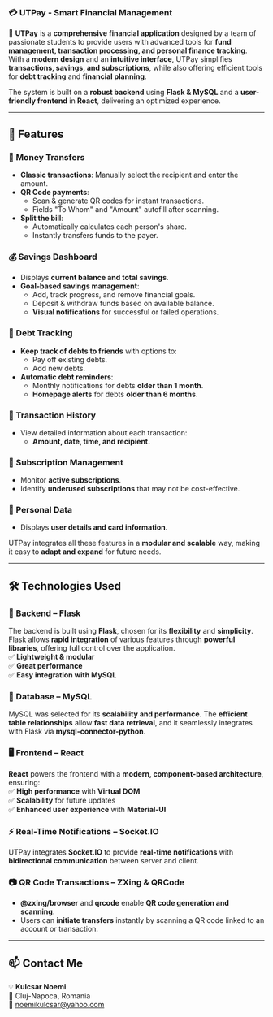 ### **💳 UTPay - Smart Financial Management**  

🚀 **UTPay** is a **comprehensive financial application** designed by a team of passionate students to provide users with advanced tools for **fund management, transaction processing, and personal finance tracking**.  
With a **modern design** and an **intuitive interface**, UTPay simplifies **transactions, savings, and subscriptions**, while also offering efficient tools for **debt tracking** and **financial planning**.  

The system is built on a **robust backend** using **Flask & MySQL** and a **user-friendly frontend** in **React**, delivering an optimized experience.  

---

## **🌟 Features**  

### **💸 Money Transfers**  
- **Classic transactions**: Manually select the recipient and enter the amount.  
- **QR Code payments**:  
  - Scan & generate QR codes for instant transactions.  
  - Fields "To Whom" and "Amount" autofill after scanning.  
- **Split the bill**:  
  - Automatically calculates each person's share.  
  - Instantly transfers funds to the payer.  

### **💰 Savings Dashboard**  
- Displays **current balance and total savings**.  
- **Goal-based savings management**:  
  - Add, track progress, and remove financial goals.  
  - Deposit & withdraw funds based on available balance.  
  - **Visual notifications** for successful or failed operations.  

### **📑 Debt Tracking**  
- **Keep track of debts to friends** with options to:  
  - Pay off existing debts.  
  - Add new debts.  
- **Automatic debt reminders**:  
  - Monthly notifications for debts **older than 1 month**.  
  - **Homepage alerts** for debts **older than 6 months**.  

### **📜 Transaction History**  
- View detailed information about each transaction:  
  - **Amount, date, time, and recipient.**  

### **📆 Subscription Management**  
- Monitor **active subscriptions**.  
- Identify **underused subscriptions** that may not be cost-effective.  

### **🙍 Personal Data**  
- Displays **user details and card information**.  

UTPay integrates all these features in a **modular and scalable** way, making it easy to **adapt and expand** for future needs.  

---

## **🛠️ Technologies Used**  

### **🔗 Backend – Flask**  
The backend is built using **Flask**, chosen for its **flexibility** and **simplicity**. Flask allows **rapid integration** of various features through **powerful libraries**, offering full control over the application.  
✅ **Lightweight & modular**  
✅ **Great performance**  
✅ **Easy integration with MySQL**  

### **💾 Database – MySQL**  
MySQL was selected for its **scalability and performance**. The **efficient table relationships** allow **fast data retrieval**, and it seamlessly integrates with Flask via **mysql-connector-python**.  

### **🖥️ Frontend – React**  
**React** powers the frontend with a **modern, component-based architecture**, ensuring:  
✅ **High performance** with **Virtual DOM**  
✅ **Scalability** for future updates  
✅ **Enhanced user experience** with **Material-UI**  

### **⚡ Real-Time Notifications – Socket.IO**  
UTPay integrates **Socket.IO** to provide **real-time notifications** with **bidirectional communication** between server and client.  

### **📷 QR Code Transactions – ZXing & QRCode**  
- **@zxing/browser** and **qrcode** enable **QR code generation and scanning**.  
- Users can **initiate transfers** instantly by scanning a QR code linked to an account or transaction.  

---

## **📫 Contact Me**  
💡 **Kulcsar Noemi**  
📍 Cluj-Napoca, Romania  
📧 [noemikulcsar@yahoo.com](mailto:noemikulcsar@yahoo.com)  
